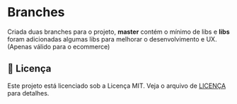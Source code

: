 # Branches
Criada duas branches para o projeto, **master** contém o mínimo de libs e **libs** foram adicionadas algumas libs para melhorar o desenvolvimento e UX. (Apenas válido para o ecommerce)

## 📝 Licença

Este projeto está licenciado sob a Licença MIT. Veja o arquivo de [LICENÇA](https://github.com/flammajl/wefit/blob/master/license) para detalhes.
